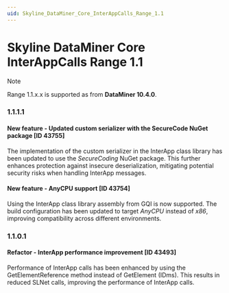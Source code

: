 ```yaml
---
uid: Skyline_DataMiner_Core_InterAppCalls_Range_1.1
---
```


# Skyline DataMiner Core InterAppCalls Range 1.1

> [!NOTE]
> Range 1.1.x.x is supported as from **DataMiner 10.4.0**.

### 1.1.1.1

#### New feature - Updated custom serializer with the SecureCode NuGet package [ID 43755]

The implementation of the custom serializer in the InterApp class library has been updated to use the *SecureCoding* NuGet package. This further enhances protection against insecure deserialization, mitigating potential security risks when handling InterApp messages.

#### New feature - AnyCPU support [ID 43754]

Using the InterApp class library assembly from GQI is now supported. The build configuration has been updated to target *AnyCPU* instead of *x86*, improving compatibility across different environments.

### 1.1.0.1

#### Refactor - InterApp performance improvement [ID 43493]

Performance of InterApp calls has been enhanced by using the GetElementReference method instead of GetElement (IDms). This results in reduced SLNet calls, improving the performance of InterApp calls.
